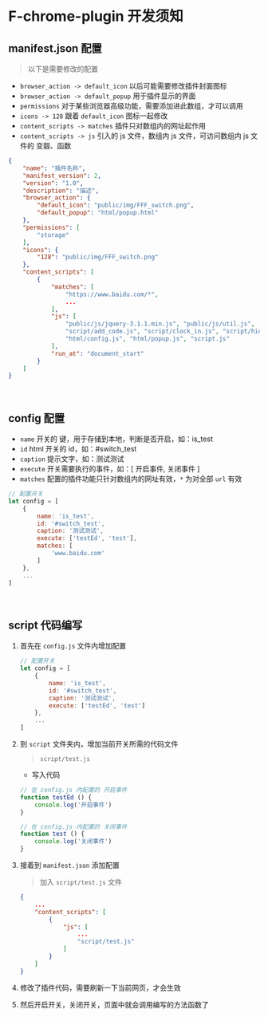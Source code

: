 # F-chrome-plugin 开发须知

## manifest.json 配置

> 以下是需要修改的配置

* `browser_action -> default_icon` 以后可能需要修改插件封面图标
* `browser_action -> default_popup` 用于插件显示的界面
* `permissions` 对于某些浏览器高级功能，需要添加进此数组，才可以调用
* `icons -> 128` 跟着 `default_icon` 图标一起修改
* `content_scripts -> matches` 插件只对数组内的网址起作用
* `content_scripts -> js` 引入的 js 文件，数组内 js 文件，可访问数组内 js 文件的 变靓、函数

```json
{
	"name": "插件名称",
	"manifest_version": 2,
	"version": "1.0",
	"description": "描述",
	"browser_action": {
		"default_icon": "public/img/FFF_switch.png",
		"default_popup": "html/popup.html"
	},
	"permissions": [
		"storage"
	],
	"icons": {
		"128": "public/img/FFF_switch.png"
	},
	"content_scripts": [
		{
			"matches": [
                "https://www.baidu.com/*",
                ...
			],
			"js": [
				"public/js/jquery-3.1.1.min.js", "public/js/util.js",
				"script/add_code.js", "script/clock_in.js", "script/hide_img.js",
				"html/config.js", "html/popup.js", "script.js"
			],
			"run_at": "document_start"
		}
	]
}
```

<br/>

## config 配置

* `name` 开关的 键，用于存储到本地，判断是否开启，如：is_test
* `id` html 开关的 id，如：#switch_test
* `caption` 提示文字，如：测试测试
* `execute` 开关需要执行的事件，如：[ 开启事件, 关闭事件 ]
* `matches` 配置的插件功能只针对数组内的网址有效，`*` 为对全部 `url` 有效

```javascript
// 配置开关
let config = [
    {
        name: 'is_test',
        id: '#switch_test',
        caption: '测试测试',
        execute: ['testEd', 'test'],
        matches: [
            'www.baidu.com'
        ]
    },
    ...
]
```

<br/>

## script 代码编写

1. 首先在 `config.js` 文件内增加配置

    ```javascript
    // 配置开关
    let config = [
        {
            name: 'is_test',
            id: '#switch_test',
            caption: '测试测试',
            execute: ['testEd', 'test']
        },
        ...
    ]
    ```

2. 到 `script` 文件夹内，增加当前开关所需的代码文件

    > `script/test.js`

    * 写入代码

    ```javascript
    // 在 config.js 内配置的 开启事件
    function testEd () {
        console.log('开启事件')
    }

    // 在 config.js 内配置的 关闭事件
    function test () {
        console.log('关闭事件')
    }
    ```

3. 接着到 `manifest.json` 添加配置

    > 加入 `script/test.js` 文件

    ```json
    {
        ...
        "content_scripts": [
            {
                "js": [
                    ...
                    "script/test.js"
                ]
            }
        ]
    }
    ```

4. 修改了插件代码，需要刷新一下当前网页，才会生效

5. 然后开启开关，关闭开关，页面中就会调用编写的方法函数了